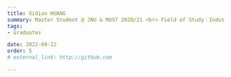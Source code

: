 ```yaml
---
title: Xidian HUANG  
summary: Master Student @ JNU & MUST 2020/21 <br> Field of Study：Industrial Engineering <br> Job: Product Manager @ Nextas
tags:
- Graduates

date: 2022-09-22
order: 5
# external_link: http://github.com

---
```

